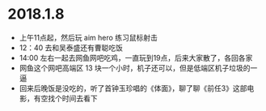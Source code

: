 # 2018.1.8
- 上午11点起，然后玩 aim hero 练习鼠标射击
- 12：40 去和吴泰盛还有曹聪吃饭
- 14:00 左右一起去网鱼网吧吃鸡，一直玩到19点，后来大家散了，各回各家
- 网鱼这个网吧高端区 13 块一个小时，机子还可以，但是低端区机子垃圾的一逼
- 回来后晚饭是没吃的，听了首钟玉珍唱的《体面》，聊了聊《前任3》这部电影，有空找个时间去看下
